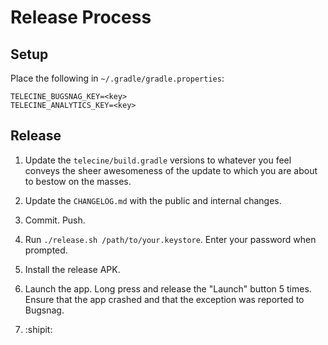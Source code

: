 Release Process
===============

Setup
-----

Place the following in `~/.gradle/gradle.properties`:
```
TELECINE_BUGSNAG_KEY=<key>
TELECINE_ANALYTICS_KEY=<key>
```


Release
-------

 1. Update the `telecine/build.gradle` versions to whatever you feel conveys the sheer awesomeness
    of the update to which you are about to bestow on the masses.

 2. Update the `CHANGELOG.md` with the public and internal changes.

 3. Commit. Push.

 4. Run `./release.sh /path/to/your.keystore`. Enter your password when prompted.

 5. Install the release APK.

 6. Launch the app. Long press and release the "Launch" button 5 times. Ensure that the app crashed
    and that the exception was reported to Bugsnag.

 7. :shipit:
